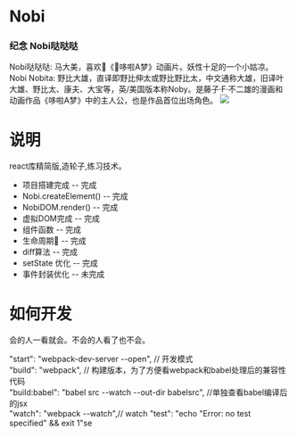 # Nobi
### 纪念 Nobi哒哒哒
Nobi哒哒哒: 马大美，喜欢《哆啦A梦》动画片。妖性十足的一个小姑凉。        
Nobi Nobita: 野比大雄，直译即野比伸太或野比野比太，中文通称大雄，旧译叶大雄、野比太、康夫、大宝等，英/美国版本称Noby。是藤子·F·不二雄的漫画和动画作品《哆啦A梦》中的主人公，也是作品首位出场角色。
![](http://images.hfuusec.cn/18-12-8/33933070.jpg)
# 说明
react库精简版,造轮子,练习技术。
* 项目搭建完成 -- 完成
* Nobi.createElement() -- 完成
* NobiDOM.render() -- 完成
* 虚拟DOM完成 -- 完成
* 组件函数 -- 完成
* 生命周期 -- 完成
* diff算法 -- 完成
* setState 优化 -- 完成
* 事件封装优化  -- 未完成
# 如何开发
会的人一看就会。不会的人看了也不会。      

"start": "webpack-dev-server --open", // 开发模式        
"build": "webpack", // 构建版本，为了方便看webpack和babel处理后的兼容性代码        
"build:babel": "babel src --watch --out-dir babelsrc", //单独查看babel编译后的jsx       
"watch": "webpack --watch",// watch
"test": "echo \"Error: no test specified\" && exit 1"se